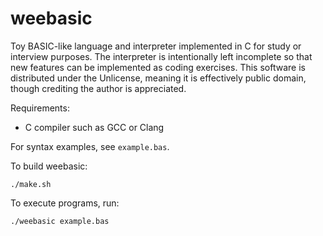 # weebasic

Toy BASIC-like language and interpreter implemented in C for study or interview purposes. The interpreter is intentionally left incomplete so that new features can be implemented as coding exercises. This software is distributed under the Unlicense, meaning it is effectively public domain, though crediting the author is appreciated.

Requirements:
- C compiler such as GCC or Clang

For syntax examples, see `example.bas`.

To build weebasic:

```
./make.sh
```

To execute programs, run:

```
./weebasic example.bas
```
